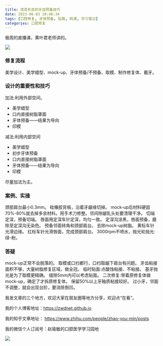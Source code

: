 ```yaml
---
title: 改变形态的牙齿预备技巧
date: 2023-06-03 10:46:34
tags: [口腔修复, 牙体预备, 贴面, 网课, 学习笔记]
categories: 口腔修复
---
```

极周的直播课，黄叶君老师讲的。

![](https://zymblog-1258069789.cos.ap-chengdu.myqcloud.com/blog0386-yubei/01.jpg)

### 修复流程
美学设计、美学蜡型、mock-up、牙体预备/不预备、取模、制作修复体、戴牙。

### 设计的重要性和技巧
加法:利用外部空间。
- 美学蜡型
- 口内直接树脂罩面
- 牙体预备——结果为导向
- 印模

减法:利用内部空间
- 美学蜡型
- 初步牙体预备
- 口内直接树脂罩面
- 牙体预备——结果为导向
- 印模

尽量加法为主。

### 案例、实操
颈部肩台最小0.3mm。
硅橡胶背板，沿着牙龈缘切掉。
mock-up后材料硬固70%-80%就去掉多余材料。用手术刀修整。邻间隙龈乳头处要清理干净。
切端定深，预备切端。
唇面用定深车针定深，均匀一致。
定深沟涂黑，唇面预备，磨除至定深沟无染色。
预备邻面转角和颈部肩台。
去除mock-up树脂。
黄标车针光滑边缘。
红标车针光滑唇面，完成颈部肩台。
3000rpm不喷水，抛光轮抛光:绿-粉。

### 答疑
mock-up正常不会脱落的。
取模或口扫都行，口扫取龈下肩台有问题。
牙齿粘接面积不够，大量树脂修复区域，做全冠。
临时贴面:点酸蚀粘接、不粘接。
基牙抛光是为了取模更精确。
缝隙5mm内可以考虑贴面。
二次修复:带着原修复体做mock-up，确定了才拆原修复体。
保留50%以上牙釉质粘接较好。
过小牙，邻面不调整，就会出现台阶，要消除倒凹。



我发文章的三个地方，欢迎大家在朋友圈等地方分享，欢迎点“在看”。

我的个人博客地址：https://zwdnet.github.io

我的知乎文章地址： https://www.zhihu.com/people/zhao-you-min/posts

我的微信个人订阅号：赵瑜敏的口腔医学学习园地

![](https://zymblog-1258069789.cos.ap-chengdu.myqcloud.com/other/wx.jpg)
